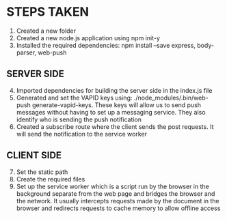# STEPS TAKEN

1. Created a new folder
2. Created a new node.js application using npm init-y
3. Installed the required dependencies: npm install –save express, body-parser, web-push

## SERVER SIDE

4. Imported dependencies for building the server side in the index.js file
5. Generated and set the VAPID keys using: ./node_modules/.bin/web-push generate-vapid-keys. These keys will allow us to send push messages without having to set up a messaging service. They also identify who is sending the push notification
6. Created a subscribe route where the client sends the post requests. It will send the notification to the service worker

## CLIENT SIDE

7. Set the static path
8. Create the required files
9. Set up the service worker which is a script run by the browser in the background separate from the web page and bridges the browser and the network. It usually intercepts requests made by the document in the browser and redirects requests to cache memory to allow offline access
